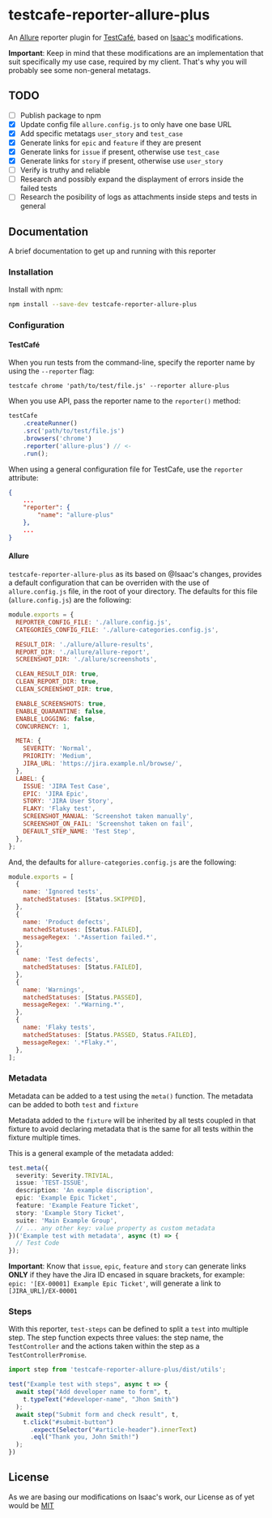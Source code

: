 # testcafe-reporter-allure-plus 

An [Allure](https://allure.qatools.ru/) reporter plugin for [TestCafé](https://devexpress.github.io/testcafe/), based on [Isaac's](https://github.com/isaaceindhoven/testcafe-reporter-allure) modifications.

**Important**: Keep in mind that these modifications are an implementation that suit specifically my use case, required by my client. That's why you will probably see some non-general metatags.


## TODO

- [ ] Publish package to npm
- [x] Update config file `allure.config.js` to only have one base URL
- [x] Add specific metatags `user_story` and `test_case`
- [x] Generate links for `epic` and `feature` if they are present
- [x] Generate links for `issue` if present, otherwise use `test_case`
- [x] Generate links for `story` if present, otherwise use `user_story`
- [ ] Verify is truthy and reliable
- [ ] Research and possibly expand the displayment of errors inside the failed tests
- [ ] Research the posibility of logs as attachments inside steps and tests in general

## Documentation

A brief documentation to get up and running with this reporter

### Installation

Install with npm:

````sh
npm install --save-dev testcafe-reporter-allure-plus
````

### Configuration

#### TestCafé

When you run tests from the command-line, specify the reporter name by using the `--reporter` flag:

```console
testcafe chrome 'path/to/test/file.js' --reporter allure-plus
```

When you use API, pass the reporter name to the `reporter()` method:

```js
testCafe
    .createRunner()
    .src('path/to/test/file.js')
    .browsers('chrome')
    .reporter('allure-plus') // <-
    .run();
```

When using a general configuration file for TestCafe, use the `reporter` attribute:

```json
{
    ...
    "reporter": {
        "name": "allure-plus"
    },
    ...
}
```

#### Allure

`testcafe-reporter-allure-plus` as its based on @Isaac's changes, provides a default configuration that can be overriden with the use of `allure.config.js` file, in the root of your directory.
The defaults for this file (`allure.config.js`) are the following:

```js
module.exports = {
  REPORTER_CONFIG_FILE: './allure.config.js',
  CATEGORIES_CONFIG_FILE: './allure-categories.config.js',

  RESULT_DIR: './allure/allure-results',
  REPORT_DIR: './allure/allure-report',
  SCREENSHOT_DIR: './allure/screenshots',

  CLEAN_RESULT_DIR: true,
  CLEAN_REPORT_DIR: true,
  CLEAN_SCREENSHOT_DIR: true,

  ENABLE_SCREENSHOTS: true,
  ENABLE_QUARANTINE: false,
  ENABLE_LOGGING: false,
  CONCURRENCY: 1,

  META: {
    SEVERITY: 'Normal',
    PRIORITY: 'Medium',
    JIRA_URL: 'https://jira.example.nl/browse/',
  },
  LABEL: {
    ISSUE: 'JIRA Test Case',
    EPIC: 'JIRA Epic',
    STORY: 'JIRA User Story',
    FLAKY: 'Flaky test',
    SCREENSHOT_MANUAL: 'Screenshot taken manually',
    SCREENSHOT_ON_FAIL: 'Screenshot taken on fail',
    DEFAULT_STEP_NAME: 'Test Step',
  },
};
```

And, the defaults for `allure-categories.config.js` are the following:

```js
module.exports = [
  {
    name: 'Ignored tests',
    matchedStatuses: [Status.SKIPPED],
  },
  {
    name: 'Product defects',
    matchedStatuses: [Status.FAILED],
    messageRegex: '.*Assertion failed.*',
  },
  {
    name: 'Test defects',
    matchedStatuses: [Status.FAILED],
  },
  {
    name: 'Warnings',
    matchedStatuses: [Status.PASSED],
    messageRegex: '.*Warning.*',
  },
  {
    name: 'Flaky tests',
    matchedStatuses: [Status.PASSED, Status.FAILED],
    messageRegex: '.*Flaky.*',
  },
];
```

### Metadata

Metadata can be added to a test using the `meta()` function. The metadata can be added to both `test` and `fixture`

Metadata added to the `fixture` will be inherited by all tests coupled in that fixture to avoid declaring metadata that is the same for all tests within the fixture multiple times.

This is a general example of the metadata added:

```typescript
test.meta({
  severity: Severity.TRIVIAL,
  issue: 'TEST-ISSUE',
  description: 'An example discription',
  epic: 'Example Epic Ticket',
  feature: 'Example Feature Ticket',
  story: 'Example Story Ticket',
  suite: 'Main Example Group',
  // ... any other key: value property as custom metadata
})('Example test with metadata', async (t) => {
  // Test Code
});
```

**Important**: Know that `issue`, `epic`, `feature` and `story` can generate links **ONLY** if they have the Jira ID encased in square brackets, for example: `epic: '[EX-00001] Example Epic Ticket'`, will generate a link to `[JIRA_URL]/EX-00001`

### Steps

With this reporter, `test-steps` can be defined to split a `test` into multiple step. The step function expects three values: the step name, the `TestController` and the actions taken within the step as a `TestControllerPromise`.

````typescript
import step from 'testcafe-reporter-allure-plus/dist/utils';

test("Example test with steps", async t => {
  await step("Add developer name to form", t, 
    t.typeText("#developer-name", "Jhon Smith")
  );
  await step("Submit form and check result", t,
    t.click("#submit-button")
      .expect(Selector("#article-header").innerText)
      .eql("Thank you, John Smith!")
  );
})
````

## License
As we are basing our modifications on Isaac's work, our License as of yet would be [MIT](https://github.com/isaaceindhoven/testcafe-reporter-allure/blob/master/LICENSE)